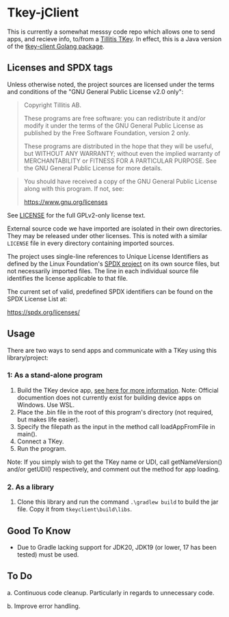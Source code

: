 # Tkey-jClient
This is currently a somewhat messsy code repo which allows one to send apps, and recieve info, to/from a [Tillitis TKey](https://www.tillitis.se). In effect, this is a Java version of the [tkey-client Golang package](https://github.com/tillitis/tkeyclient). 

## Licenses and SPDX tags

Unless otherwise noted, the project sources are licensed under the
terms and conditions of the "GNU General Public License v2.0 only":

> Copyright Tillitis AB.
>
> These programs are free software: you can redistribute it and/or
> modify it under the terms of the GNU General Public License as
> published by the Free Software Foundation, version 2 only.
>
> These programs are distributed in the hope that they will be useful,
> but WITHOUT ANY WARRANTY; without even the implied warranty of
> MERCHANTABILITY or FITNESS FOR A PARTICULAR PURPOSE. See the GNU
> General Public License for more details.

> You should have received a copy of the GNU General Public License
> along with this program. If not, see:
>
> https://www.gnu.org/licenses

See [LICENSE](LICENSE) for the full GPLv2-only license text.

External source code we have imported are isolated in their own
directories. They may be released under other licenses. This is noted
with a similar `LICENSE` file in every directory containing imported
sources.

The project uses single-line references to Unique License Identifiers
as defined by the Linux Foundation's [SPDX project](https://spdx.org/)
on its own source files, but not necessarily imported files. The line
in each individual source file identifies the license applicable to
that file.

The current set of valid, predefined SPDX identifiers can be found on
the SPDX License List at:

https://spdx.org/licenses/

## Usage
There are two ways to send apps and communicate with a TKey using this library/project:

### 1: As a stand-alone program

1. Build the TKey device app, [see here for more information](https://github.com/tillitis/tillitis-key1-apps). Note: Official documention does not currently exist for building device apps on Windows. Use WSL.
2. Place the .bin file in the root of this program's directory (not required, but makes life easier).
3. Specify the filepath as the input in the method call loadAppFromFile in main().
4. Connect a TKey.
5. Run the program.

Note: If you simply wish to get the TKey name or UDI, call getNameVersion() and/or getUDI() respectively, and comment out the method for app loading.

### 2. As a library
1. Clone this library and run the command ```.\gradlew build``` to build the jar file. Copy it from ```tkeyclient\build\libs```. 

## Good To Know
- Due to Gradle lacking support for JDK20, JDK19 (or lower, 17 has been tested) must be used.
  
## To Do

a. Continuous code cleanup. Particularly in regards to unnecessary code. 

b. Improve error handling.
